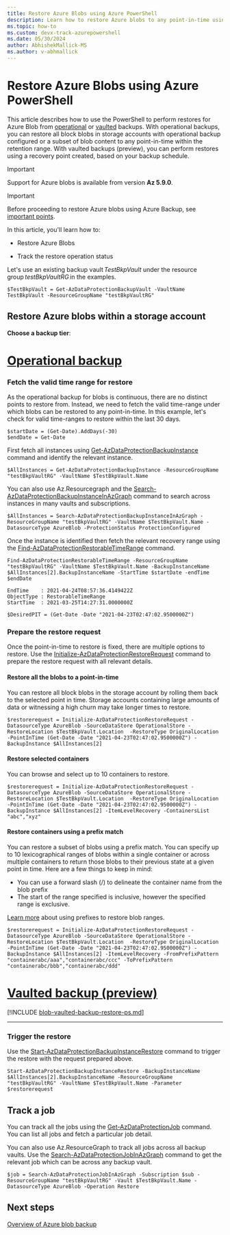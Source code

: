 ```yaml
---
title: Restore Azure Blobs using Azure PowerShell
description: Learn how to restore Azure blobs to any point-in-time using Azure PowerShell.
ms.topic: how-to
ms.custom: devx-track-azurepowershell
ms.date: 05/30/2024
author: AbhishekMallick-MS
ms.author: v-abhmallick
---
```


# Restore Azure Blobs using Azure PowerShell

This article describes how to use the PowerShell to perform restores for Azure Blob from [operational](blob-backup-overview.md?tabs=operational-backup) or [vaulted](blob-backup-overview.md?tabs=vaulted-backup) backups. With operational backups, you can restore all block blobs in storage accounts with operational backup configured or a subset of blob content to any point-in-time within the retention range. With vaulted backups (preview), you can perform restores using a recovery point created, based on your backup schedule.

> [!IMPORTANT]
> Support for Azure blobs is available from version **Az 5.9.0**.

> [!IMPORTANT]
> Before proceeding to restore Azure blobs using Azure Backup, see [important points](blob-restore.md#before-you-start).

In this article, you'll learn how to: 

- Restore Azure Blobs 

- Track the restore operation status 

Let's use an existing backup vault *TestBkpVault* under the resource group *testBkpVaultRG* in the examples.

```azurepowershell-interactive
$TestBkpVault = Get-AzDataProtectionBackupVault -VaultName TestBkpVault -ResourceGroupName "testBkpVaultRG"
```

## Restore Azure blobs within a storage account

**Choose a backup tier**:

# [Operational backup](#tab/operational-backup)

### Fetch the valid time range for restore

As the operational backup for blobs is continuous, there are no distinct points to restore from. Instead, we need to fetch the valid time-range under which blobs can be restored to any point-in-time. In this example, let's check for valid time-ranges to restore within the last 30 days.

```azurepowershell-interactive
$startDate = (Get-Date).AddDays(-30)
$endDate = Get-Date
```

First fetch all instances using [Get-AzDataProtectionBackupInstance](/powershell/module/az.dataprotection/get-azdataprotectionbackupinstance) command and identify the relevant instance.

```azurepowershell-interactive
$AllInstances = Get-AzDataProtectionBackupInstance -ResourceGroupName "testBkpVaultRG" -VaultName $TestBkpVault.Name
```

You can also use Az.Resourcegraph and the [Search-AzDataProtectionBackupInstanceInAzGraph](/powershell/module/az.dataprotection/search-azdataprotectionbackupinstanceinazgraph) command to search across instances in many vaults and subscriptions.

```azurepowershell-interactive
$AllInstances = Search-AzDataProtectionBackupInstanceInAzGraph -ResourceGroupName "testBkpVaultRG" -VaultName $TestBkpVault.Name -DatasourceType AzureBlob -ProtectionStatus ProtectionConfigured
```

Once the instance is identified then fetch the relevant recovery range using the [Find-AzDataProtectionRestorableTimeRange](/powershell/module/az.dataprotection/find-azdataprotectionrestorabletimerange) command.

```azurepowershell-interactive
Find-AzDataProtectionRestorableTimeRange -ResourceGroupName "testBkpVaultRG" -VaultName $TestBkpVault.Name -BackupInstanceName $AllInstances[2].BackupInstanceName -StartTime $startDate -endTime $endDate

EndTime    : 2021-04-24T08:57:36.4149422Z
ObjectType : RestorableTimeRange
StartTime  : 2021-03-25T14:27:31.0000000Z

$DesiredPIT = (Get-Date -Date "2021-04-23T02:47:02.9500000Z")
```

### Prepare the restore request

Once the point-in-time to restore is fixed, there are multiple options to restore. Use the [Initialize-AzDataProtectionRestoreRequest](/powershell/module/az.dataprotection/initialize-azdataprotectionrestorerequest) command to prepare the restore request with all relevant details.

#### Restore all the blobs to a point-in-time

You can restore all block blobs in the storage account by rolling them back to the selected point in time. Storage accounts containing large amounts of data or witnessing a high churn may take longer times to restore.

```azurepowershell-interactive
$restorerequest = Initialize-AzDataProtectionRestoreRequest -DatasourceType AzureBlob -SourceDataStore OperationalStore -RestoreLocation $TestBkpVault.Location  -RestoreType OriginalLocation -PointInTime (Get-Date -Date "2021-04-23T02:47:02.9500000Z") -BackupInstance $AllInstances[2]
```

#### Restore selected containers

You can browse and select up to 10 containers to restore.

```azurepowershell-interactive
$restorerequest = Initialize-AzDataProtectionRestoreRequest -DatasourceType AzureBlob -SourceDataStore OperationalStore -RestoreLocation $TestBkpVault.Location  -RestoreType OriginalLocation -PointInTime (Get-Date -Date "2021-04-23T02:47:02.9500000Z") -BackupInstance $AllInstances[2] -ItemLevelRecovery -ContainersList "abc","xyz"
```

#### Restore containers using a prefix match

You can restore a subset of blobs using a prefix match. You can specify up to 10 lexicographical ranges of blobs within a single container or across multiple containers to return those blobs to their previous state at a given point in time. Here are a few things to keep in mind:

- You can use a forward slash (/) to delineate the container name from the blob prefix
- The start of the range specified is inclusive, however the specified range is exclusive.

[Learn more](blob-restore.md#use-prefix-match-for-restoring-blobs) about using prefixes to restore blob ranges.

```azurepowershell-interactive
$restorerequest = Initialize-AzDataProtectionRestoreRequest -DatasourceType AzureBlob -SourceDataStore OperationalStore -RestoreLocation $TestBkpVault.Location  -RestoreType OriginalLocation -PointInTime (Get-Date -Date "2021-04-23T02:47:02.9500000Z") -BackupInstance $AllInstances[2] -ItemLevelRecovery -FromPrefixPattern "containerabc/aaa","containerabc/ccc" -ToPrefixPattern "containerabc/bbb","containerabc/ddd"
```
# [Vaulted backup (preview)](#tab/vaulted-backup)

[!INCLUDE [blob-vaulted-backup-restore-ps.md](../../includes/blob-vaulted-backup-restore-ps.md)]

---


### Trigger the restore

Use the [Start-AzDataProtectionBackupInstanceRestore](/powershell/module/az.dataprotection/start-azdataprotectionbackupinstancerestore) command to trigger the restore with the request prepared above.

```azurepowershell-interactive
Start-AzDataProtectionBackupInstanceRestore -BackupInstanceName $AllInstances[2].BackupInstanceName -ResourceGroupName "testBkpVaultRG" -VaultName $TestBkpVault.Name -Parameter $restorerequest
```

## Track a job

You can track all the jobs using the [Get-AzDataProtectionJob](/powershell/module/az.dataprotection/get-azdataprotectionjob) command. You can list all jobs and fetch a particular job detail.

You can also use Az.ResourceGraph to track all jobs across all backup vaults. Use the [Search-AzDataProtectionJobInAzGraph](/powershell/module/az.dataprotection/search-azdataprotectionjobinazgraph) command to get the relevant job which can be across any backup vault.

```azurepowershell-interactive
$job = Search-AzDataProtectionJobInAzGraph -Subscription $sub -ResourceGroupName "testBkpVaultRG" -Vault $TestBkpVault.Name -DatasourceType AzureBlob -Operation Restore
```

## Next steps

[Overview of Azure blob backup](blob-backup-overview.md)
